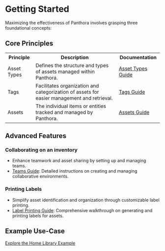 # Getting Started

Maximizing the effectiveness of Panthora involves grasping three foundational concepts:

## Core Principles

<table>
  <tr>
    <th>Principle</th>
    <th>Description</th>
    <th>Documentation</th>
  </tr>
  <tr>
    <td>Asset Types</td>
    <td>Defines the structure and types of assets managed within Panthora.</td>
    <td><a href="./asset-types.md">Asset Types Guide</a></td>
  </tr>
  <tr>
    <td>Tags</td>
    <td>Facilitates organization and categorization of assets for easier management and retrieval.</td>
    <td><a href="./tags.md">Tags Guide</a></td>
  </tr>
  <tr>
    <td>Assets</td>
    <td>The individual items or entities tracked and managed by Panthora.</td>
    <td><a href="./assets.md">Assets Guide</a></td>
  </tr>
</table>

## Advanced Features

### Collaborating on an inventory

- Enhance teamwork and asset sharing by setting up and managing teams.
- [Teams Guide](./teams.md): Detailed instructions on creating and managing collaborative environments.

### Printing Labels

- Simplify asset identification and organization through customizable label printing.
- [Label Printing Guide](./label-printing.md): Comprehensive walkthrough on generating and printing labels for assets.

## Example Use-Case

[Explore the Home Library Example](./docs/usage/example-home-library.md)
